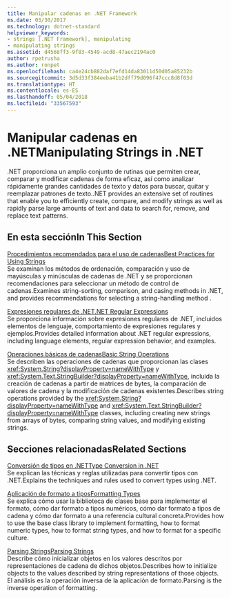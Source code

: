 ```yaml
---
title: Manipular cadenas en .NET Framework
ms.date: 03/30/2017
ms.technology: dotnet-standard
helpviewer_keywords:
- strings [.NET Framework], manipulating
- manipulating strings
ms.assetid: d4568ff3-9f83-4549-acd8-47aec2194ac0
author: rpetrusha
ms.author: ronpet
ms.openlocfilehash: ca4e24cb882daf7efd14da83011d50d05a85232b
ms.sourcegitcommit: 3d5d33f384eeba41b2dff79d096f47ccc8d8f03d
ms.translationtype: HT
ms.contentlocale: es-ES
ms.lasthandoff: 05/04/2018
ms.locfileid: "33567593"
---
```

# <a name="manipulating-strings-in-net"></a><span data-ttu-id="44cb4-102">Manipular cadenas en .NET</span><span class="sxs-lookup"><span data-stu-id="44cb4-102">Manipulating Strings in .NET</span></span>
<span data-ttu-id="44cb4-103">.NET proporciona un amplio conjunto de rutinas que permiten crear, comparar y modificar cadenas de forma eficaz, así como analizar rápidamente grandes cantidades de texto y datos para buscar, quitar y reemplazar patrones de texto.</span><span class="sxs-lookup"><span data-stu-id="44cb4-103">.NET provides an extensive set of routines that enable you to efficiently create, compare, and modify strings as well as rapidly parse large amounts of text and data to search for, remove, and replace text patterns.</span></span>  
  
## <a name="in-this-section"></a><span data-ttu-id="44cb4-104">En esta sección</span><span class="sxs-lookup"><span data-stu-id="44cb4-104">In This Section</span></span>  
 [<span data-ttu-id="44cb4-105">Procedimientos recomendados para el uso de cadenas</span><span class="sxs-lookup"><span data-stu-id="44cb4-105">Best Practices for Using Strings</span></span>](../../../docs/standard/base-types/best-practices-strings.md)  
 <span data-ttu-id="44cb4-106">Se examinan los métodos de ordenación, comparación y uso de mayúsculas y minúsculas de cadenas de .NET y se proporcionan recomendaciones para seleccionar un método de control de cadenas.</span><span class="sxs-lookup"><span data-stu-id="44cb4-106">Examines string-sorting, comparison, and casing methods in .NET, and provides recommendations for selecting a string-handling method .</span></span>  
  
 [<span data-ttu-id="44cb4-107">Expresiones regulares de .NET</span><span class="sxs-lookup"><span data-stu-id="44cb4-107">.NET Regular Expressions</span></span>](../../../docs/standard/base-types/regular-expressions.md)  
 <span data-ttu-id="44cb4-108">Se proporciona información sobre expresiones regulares de .NET, incluidos elementos de lenguaje, comportamiento de expresiones regulares y ejemplos.</span><span class="sxs-lookup"><span data-stu-id="44cb4-108">Provides detailed information about .NET regular expressions, including language elements, regular expression behavior, and examples.</span></span>  
  
 [<span data-ttu-id="44cb4-109">Operaciones básicas de cadenas</span><span class="sxs-lookup"><span data-stu-id="44cb4-109">Basic String Operations</span></span>](../../../docs/standard/base-types/basic-string-operations.md)  
 <span data-ttu-id="44cb4-110">Se describen las operaciones de cadenas que proporcionan las clases <xref:System.String?displayProperty=nameWithType> y <xref:System.Text.StringBuilder?displayProperty=nameWithType>, incluida la creación de cadenas a partir de matrices de bytes, la comparación de valores de cadena y la modificación de cadenas existentes.</span><span class="sxs-lookup"><span data-stu-id="44cb4-110">Describes string operations provided by the <xref:System.String?displayProperty=nameWithType> and <xref:System.Text.StringBuilder?displayProperty=nameWithType> classes, including creating new strings from arrays of bytes, comparing string values, and modifying existing strings.</span></span>  
  
## <a name="related-sections"></a><span data-ttu-id="44cb4-111">Secciones relacionadas</span><span class="sxs-lookup"><span data-stu-id="44cb4-111">Related Sections</span></span>  
 [<span data-ttu-id="44cb4-112">Conversión de tipos en .NET</span><span class="sxs-lookup"><span data-stu-id="44cb4-112">Type Conversion in .NET</span></span>](../../../docs/standard/base-types/type-conversion.md)  
 <span data-ttu-id="44cb4-113">Se explican las técnicas y reglas utilizadas para convertir tipos con .NET.</span><span class="sxs-lookup"><span data-stu-id="44cb4-113">Explains the techniques and rules used to convert types using .NET.</span></span>  
  
 [<span data-ttu-id="44cb4-114">Aplicación de formato a tipos</span><span class="sxs-lookup"><span data-stu-id="44cb4-114">Formatting Types</span></span>](../../../docs/standard/base-types/formatting-types.md)  
 <span data-ttu-id="44cb4-115">Se explica cómo usar la biblioteca de clases base para implementar el formato, cómo dar formato a tipos numéricos, cómo dar formato a tipos de cadena y cómo dar formato a una referencia cultural concreta.</span><span class="sxs-lookup"><span data-stu-id="44cb4-115">Provides how to use the base class library to implement formatting, how to format numeric types, how to format string types, and how to format for a specific culture.</span></span>  
  
 [<span data-ttu-id="44cb4-116">Parsing Strings</span><span class="sxs-lookup"><span data-stu-id="44cb4-116">Parsing Strings</span></span>](../../../docs/standard/base-types/parsing-strings.md)  
 <span data-ttu-id="44cb4-117">Describe cómo inicializar objetos en los valores descritos por representaciones de cadena de dichos objetos.</span><span class="sxs-lookup"><span data-stu-id="44cb4-117">Describes how to initialize objects to the values described by string representations of those objects.</span></span> <span data-ttu-id="44cb4-118">El análisis es la operación inversa de la aplicación de formato.</span><span class="sxs-lookup"><span data-stu-id="44cb4-118">Parsing is the inverse operation of formatting.</span></span>
